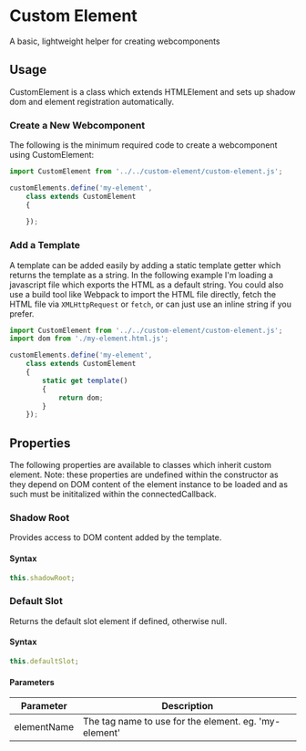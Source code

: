# Custom Element
A basic, lightweight helper for creating webcomponents

## Usage
CustomElement is a class which extends HTMLElement and sets up shadow dom and element registration automatically.

### Create a New Webcomponent
The following is the minimum required code to create a webcomponent using CustomElement:

```js
import CustomElement from '../../custom-element/custom-element.js';

customElements.define('my-element',
    class extends CustomElement
    {
    
    });
```

### Add a Template
A template can be added easily by adding a static template getter which returns the template as a string. In the following example I'm loading a javascript file which exports the HTML as a default string. You could also use a build tool like Webpack to import the HTML file directly, fetch the HTML file via `XMLHttpRequest` or `fetch`, or can just use an inline string if you prefer.

```js
import CustomElement from '../../custom-element/custom-element.js';
import dom from './my-element.html.js';

customElements.define('my-element',
    class extends CustomElement
    {
    	static get template()
    	{
    		return dom;
    	}
    });
```

## Properties
The following properties are available to classes which inherit custom element. Note: these properties are undefined within the constructor as they depend on DOM content of the element instance to be loaded and as such must be inititalized within the connectedCallback.

### Shadow Root
Provides access to DOM content added by the template.

#### Syntax
```js
this.shadowRoot;
```

### Default Slot
Returns the default slot element if defined, otherwise null.

#### Syntax
```js
this.defaultSlot;
```

#### Parameters
Parameter | Description
--- | ---
elementName | The tag name to use for the element. eg. 'my-element'

